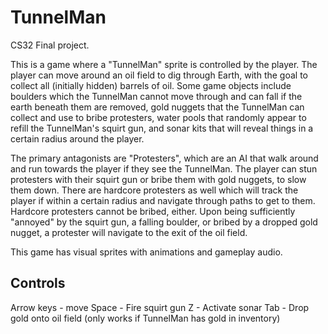 # TunnelMan
CS32 Final project.

This is a game where a "TunnelMan" sprite is controlled by the player. The player can move around an oil field to dig through Earth, with the goal to collect all (initially hidden) barrels of oil.
Some game objects include boulders which the TunnelMan cannot move through and can fall if the earth beneath them are removed, gold nuggets that the TunnelMan can collect and use to bribe protesters, water pools that randomly appear to refill the TunnelMan's squirt gun, and sonar kits that will reveal things in a certain radius around the player.

The primary antagonists are "Protesters", which are an AI that walk around and run towards the player if they see the TunnelMan. The player can stun protesters with their squirt gun or bribe them with gold nuggets, to slow them down. There are hardcore protesters as well which will track the player if within a certain radius and navigate through paths to get to them. Hardcore protesters cannot be bribed, either.
Upon being sufficiently "annoyed" by the squirt gun, a falling boulder, or bribed by a dropped gold nugget, a protester will navigate to the exit of the oil field.

This game has visual sprites with animations and gameplay audio.

## Controls
Arrow keys - move
Space - Fire squirt gun
Z - Activate sonar
Tab - Drop gold onto oil field (only works if TunnelMan has gold in inventory)
